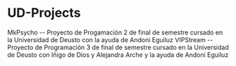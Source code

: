 # UD-Projects
MkPsycho -- Proyecto de Progamación 2 de final de semestre cursado en la Universidad de Deusto con la ayuda de Andoni Eguiluz
VIPStream -- Proyecto de Programación 3 de final de semestre cursado en la Universidad de Deusto con Iñigo de Dios y Alejandra Arche y la ayuda de Andoni Eguiluz
